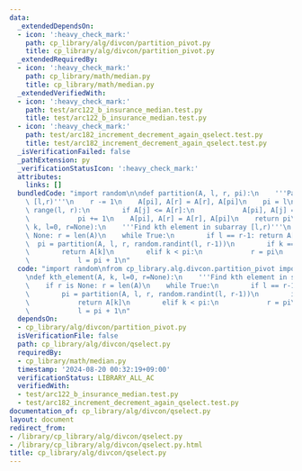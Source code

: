 ```yaml
---
data:
  _extendedDependsOn:
  - icon: ':heavy_check_mark:'
    path: cp_library/alg/divcon/partition_pivot.py
    title: cp_library/alg/divcon/partition_pivot.py
  _extendedRequiredBy:
  - icon: ':heavy_check_mark:'
    path: cp_library/math/median.py
    title: cp_library/math/median.py
  _extendedVerifiedWith:
  - icon: ':heavy_check_mark:'
    path: test/arc122_b_insurance_median.test.py
    title: test/arc122_b_insurance_median.test.py
  - icon: ':heavy_check_mark:'
    path: test/arc182_increment_decrement_again_qselect.test.py
    title: test/arc182_increment_decrement_again_qselect.test.py
  _isVerificationFailed: false
  _pathExtension: py
  _verificationStatusIcon: ':heavy_check_mark:'
  attributes:
    links: []
  bundledCode: "import random\n\ndef partition(A, l, r, pi):\n    '''Partition subarray\
    \ [l,r)'''\n    r -= 1\n    A[pi], A[r] = A[r], A[pi]\n    pi = l\n    for j in\
    \ range(l, r):\n        if A[j] <= A[r]:\n            A[pi], A[j] = A[j], A[pi]\n\
    \            pi += 1\n    A[pi], A[r] = A[r], A[pi]\n    return pi\n\ndef kth_element(A,\
    \ k, l=0, r=None):\n    '''Find kth element in subarray [l,r)'''\n    if r is\
    \ None: r = len(A)\n    while True:\n        if l == r-1: return A[k]\n      \
    \  pi = partition(A, l, r, random.randint(l, r-1))\n        if k == pi:\n    \
    \        return A[k]\n        elif k < pi:\n            r = pi\n        else:\n\
    \            l = pi + 1\n"
  code: "import random\nfrom cp_library.alg.divcon.partition_pivot import partition\n\
    \ndef kth_element(A, k, l=0, r=None):\n    '''Find kth element in subarray [l,r)'''\n\
    \    if r is None: r = len(A)\n    while True:\n        if l == r-1: return A[k]\n\
    \        pi = partition(A, l, r, random.randint(l, r-1))\n        if k == pi:\n\
    \            return A[k]\n        elif k < pi:\n            r = pi\n        else:\n\
    \            l = pi + 1\n"
  dependsOn:
  - cp_library/alg/divcon/partition_pivot.py
  isVerificationFile: false
  path: cp_library/alg/divcon/qselect.py
  requiredBy:
  - cp_library/math/median.py
  timestamp: '2024-08-20 00:32:19+09:00'
  verificationStatus: LIBRARY_ALL_AC
  verifiedWith:
  - test/arc122_b_insurance_median.test.py
  - test/arc182_increment_decrement_again_qselect.test.py
documentation_of: cp_library/alg/divcon/qselect.py
layout: document
redirect_from:
- /library/cp_library/alg/divcon/qselect.py
- /library/cp_library/alg/divcon/qselect.py.html
title: cp_library/alg/divcon/qselect.py
---
```

